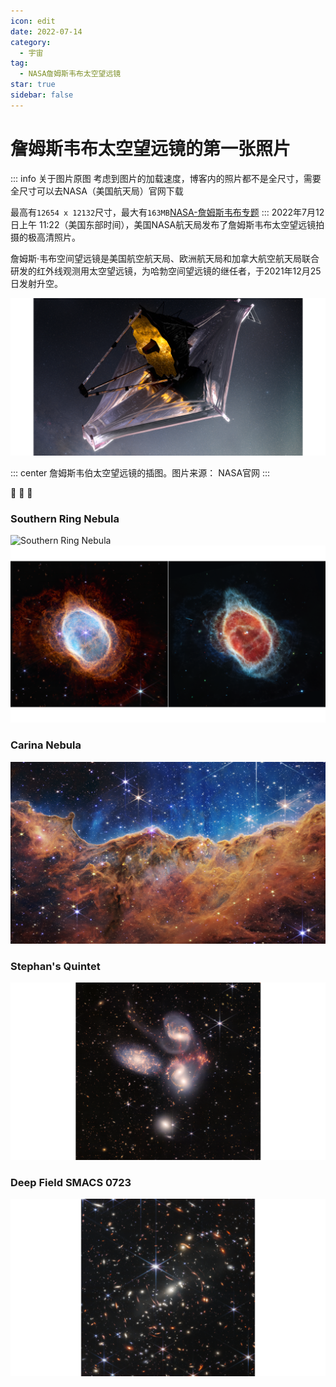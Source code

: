 ```yaml
---
icon: edit
date: 2022-07-14
category:
  - 宇宙
tag:
  - NASA詹姆斯韦布太空望远镜
star: true
sidebar: false
---
```


# 詹姆斯韦布太空望远镜的第一张照片
::: info 关于图片原图
考虑到图片的加载速度，博客内的照片都不是全尺寸，需要全尺寸可以去NASA（美国航天局）官网下载

最高有`12654 x 12132`尺寸，最大有`163MB`[NASA-詹姆斯韦布专题](https://webbtelescope.org/news/first-images/gallery)
:::
2022年7月12日上午 11:22（美国东部时间），美国NASA航天局发布了詹姆斯韦布太空望远镜拍摄的极高清照片。

詹姆斯·韦布空间望远镜是美国航空航天局、欧洲航天局和加拿大航空航天局联合研发的红外线观测用太空望远镜，为哈勃空间望远镜的继任者，于2021年12月25日发射升空。

![](/assets/images/nasa/GSFC-J-JWST-Artist-Conception-rotate-2400x1200.jpeg)

::: center
詹姆斯韦伯太空望远镜的插图。图片来源： NASA官网
:::


:tada: :tada: :tada: 
<Badge text="下面让我们一起欣赏一下" type="danger" /> 

### Southern Ring Nebula
![Southern Ring Nebula](/assets/images/nasa/STScI-01G79RF5F5TPZJSDT3Y640XNQ1.png)
![Southern Ring Nebula](/assets/images/nasa/STScI-01G709RFDHBXFGJ68SZXHNBAVM.png)

### Carina Nebula
![Carina Nebula](/assets/images/nasa/STScI-01G7WCK1PJEM49E118GEG0Q729.png)

### Stephan's Quintet
![Stephan's Quintet](/assets/images/nasa/STScI-01G7DA7WM13DBQNKV4EHRFCCJ7.png)

### Deep Field SMACS 0723
![Deep Field SMACS 0723](/assets/images/nasa/STScI-01G7DCYVZ899DGSY684E801B2Y.png)
